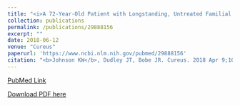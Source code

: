 ```yaml
---
title: "<i>A 72-Year-Old Patient with Longstanding, Untreated Familial Hypercholesterolemia but no Coronary Artery Calcification: A Case Report</i>"
collection: publications
permalink: /publications/29888156
excerpt: "" 
date: 2018-06-12
venue: "Cureus"
paperurl: 'https://www.ncbi.nlm.nih.gov/pubmed/29888156'
citation: "<b>Johnson KW</b>, Dudley JT, Bobe JR. Cureus. 2018 Apr 9;10(4):e2452. doi: 10.7759/cureus.2452. PubMed ID: 29888156"
---
```


[PubMed Link](https://www.ncbi.nlm.nih.gov/pubmed/29888156)

[Download PDF here](https://kippjohnson.com/files/29888156.pdf)

